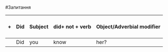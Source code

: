 #Запитання

| <h4>+</h4>| Did |Subject | did+ not + verb | Object/Adverbial modifier |
| -- | -- | -- | -- | -- |
| | Did |  you | know | her? |
<br>